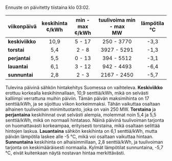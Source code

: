 Ennuste on päivitetty tiistaina klo 03:02.

| viikonpäivä  | keskihinta<br>¢/kWh | min - max<br>¢/kWh | tuulivoima min - max<br>MW | lämpötila<br>°C |
|:-------------|:----------------:|:----------------:|:-------------:|:-------------:|
| **keskiviikko** | 10,9 | 5 - 17 | 250 - 3770 | -3,3 |
| **torstai** | 5,4 | 2 - 8 | 3927 - 5291 | -1,3 |
| **perjantai** | 5,5 | 0 - 13 | 394 - 5512 | -3,1 |
| **lauantai** | 6,1 | 3 - 12 | 942 - 4493 | -6,4 |
| **sunnuntai** | 2,8 | 2 - 3 | 2167 - 2450 | -5,7 |

Tulevina päivinä sähkön hintakehitys Suomessa on vaihteleva. **Keskiviikko** erottuu korkealla keskihinnallaan, 10,9 senttiä/kWh, mikä on selvästi kalliimpi verrattuna muihin päiviin. Tämän päivän maksimihinta on 17 senttiä/kWh, ja se sijoittuu viikon korkeimmaksi. Tähän vaikuttaa osaltaan alhainen tuulivoiman minimituotanto, joka on vain 250 MW. **Torstaina** ja **perjantaina** keskihinnat ovat selvästi alempia, molemmat noin 5,4 ja 5,5 senttiä/kWh, mikä on normaali hintataso. Näinä päivinä tuulivoiman tarjonta on huomattavasti korkeampaa, erityisesti torstaina, mikä osaltaan selittää hintojen laskua. **Lauantaina** sähkön keskihinta on 6,1 senttiä/kWh, mutta päivän lämpötila laskee alle -5 °C, mikä voi osaltaan vaikuttaa hintaan. **Sunnuntaina** keskihinta on alhaisimmillaan, 2,8 senttiä/kWh, ja tuulivoiman tarjonta on keskimääräisesti normaalia. Kylmät lämpötilat sunnuntaina, -5,7 °C, eivät kuitenkaan näytä nostavan hintaa merkittävästi.